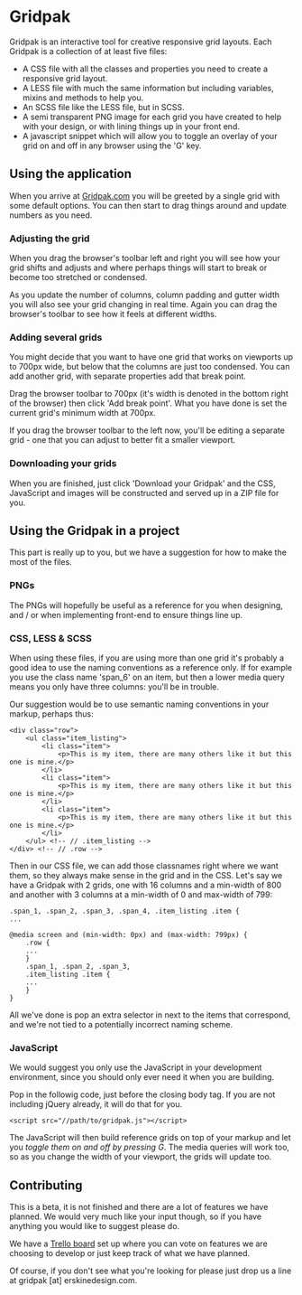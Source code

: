 # Gridpak

Gridpak is an interactive tool for creative responsive grid layouts.
Each Gridpak is a collection of at least five files:

* A CSS file with all the classes and properties you need to create a
  responsive grid layout.
* A LESS file with much the same information but including variables,
  mixins and methods to help you.
* An SCSS file like the LESS file, but in SCSS.
* A semi transparent PNG image for each grid you have created to help
  with your design, or with lining things up in your front end.
* A javascript snippet which will allow you to toggle an overlay of your 
grid on and off in any browser using the 'G' key.  

## Using the application

When you arrive at [Gridpak.com](http://gridpak.com/) you will be
greeted by a single grid with some default options. You can then start
to drag things around and update numbers as you need.

### Adjusting the grid

When you drag the browser's toolbar left and right you will see how your
grid shifts and adjusts and where perhaps things will start to break or
become too stretched or condensed.

As you update the number of columns, column padding and gutter width you
will also see your grid changing in real time. Again you can drag the
browser's toolbar to see how it feels at different widths.

### Adding several grids

You might decide that you want to have one grid that works on viewports
up to 700px wide, but below that the columns are just too condensed. You
can add another grid, with separate properties add that break point.

Drag the browser toolbar to 700px (it's width is denoted in the bottom
right of the browser) then click 'Add break point'. What you have done
is set the current grid's minimum width at 700px.

If you drag the browser toolbar to the left now, you'll be editing a
separate grid - one that you can adjust to better fit a smaller
viewport.

### Downloading your grids

When you are finished, just click 'Download your Gridpak' and the CSS,
JavaScript and images will be constructed and served up in a ZIP file
for you.

## Using the Gridpak in a project

This part is really up to you, but we have a suggestion for how to make
the most of the files.

### PNGs

The PNGs will hopefully be useful as a reference for you when designing,
and / or when implementing front-end to ensure things line up.

### CSS, LESS & SCSS

When using these files, if you are using more than one grid it's
probably a good idea to use the naming conventions as a reference only.
If for example you use the class name 'span_6' on an item, but then a
lower media query means you only have three columns: you'll be in
trouble.

Our suggestion would be to use semantic naming conventions in your
markup, perhaps thus:

    <div class="row">
        <ul class="item_listing">
            <li class="item">
                <p>This is my item, there are many others like it but this one is mine.</p>
            </li>
            <li class="item">
                <p>This is my item, there are many others like it but this one is mine.</p>
            </li>
            <li class="item">
                <p>This is my item, there are many others like it but this one is mine.</p>
            </li>
        </ul> <!-- // .item_listing -->
    </div> <!-- // .row -->

Then in our CSS file, we can add those classnames right where we want
them, so they always make sense in the grid and in the CSS. Let's say we
have a Gridpak with 2 grids, one with 16 columns and a min-width of 800
and another with 3 columns at a min-width of 0 and max-width of 799:

    .span_1, .span_2, .span_3, .span_4, .item_listing .item {
    ...

    @media screen and (min-width: 0px) and (max-width: 799px) {
        .row {
        ...
        }
        .span_1, .span_2, .span_3,
        .item_listing .item {
        ...
        }
    }

All we've done is pop an extra selector in next to the items that
correspond, and we're not tied to a potentially incorrect naming scheme.

### JavaScript

We would suggest you only use the JavaScript in your development
environment, since you should only ever need it when you are building.

Pop in the followig code, just before the closing body tag. If you are
not including jQuery already, it will do that for you.

    <script src="//path/to/gridpak.js"></script>

The JavaScript will then build reference grids on top of your markup and
let you _toggle them on and off by pressing G_. The media queries will
work too, so as you change the width of your viewport, the grids will
update too.

## Contributing

This is a beta, it is not finished and there are a lot of features we
have planned. We would very much like your input though, so if you have
anything you would like to suggest please do.

We have a [Trello board](https://trello.com/board/gridpak/4ec2949a6f575b8735025392)
set up where you can vote on features we are choosing to develop or just
keep track of what we have planned.

Of course, if you don't see what you're looking for please just drop us
a line at gridpak [at] erskinedesign.com.
